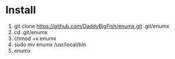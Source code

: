 # Install
1. git clone https://github.com/DaddyBigFish/enumx.git .git/enumx
2. cd .git/enumx
3. chmod +x enumx
4. sudo mv enumx /usr/local/bin
5. enumx <TARGET>
